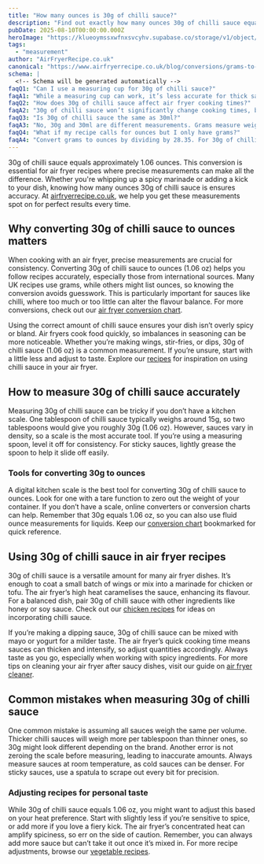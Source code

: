```yaml
---
title: "How many ounces is 30g of chilli sauce?"
description: "Find out exactly how many ounces 30g of chilli sauce equals for perfect air fryer recipes. Convert grams to ounces easily!"
pubDate: 2025-08-10T00:00:00.000Z
heroImage: "https://klueoymssxwfnxsvcyhv.supabase.co/storage/v1/object/public/Shmucket/how-many-ounces-is-30g-of-chilli-sauce.webp"
tags:
  - "measurement"
author: "AirFryerRecipe.co.uk"
canonical: "https://www.airfryerrecipe.co.uk/blog/conversions/grams-to-ounces/how-many-ounces-is-30g-of-chilli-sauce"
schema: |
  <!-- Schema will be generated automatically -->
faqQ1: "Can I use a measuring cup for 30g of chilli sauce?"
faqA1: "While a measuring cup can work, it’s less accurate for thick sauces like chilli. A kitchen scale is best for measuring 30g (1.06 oz) precisely. If using a cup, note that 30g is roughly two tablespoons, but densities vary."
faqQ2: "How does 30g of chilli sauce affect air fryer cooking times?"
faqA2: "30g of chilli sauce won’t significantly change cooking times, but it can affect browning. The sugar in the sauce may cause quicker caramelisation, so keep an eye on your dish to prevent burning. Adjust heat or time slightly if needed."
faqQ3: "Is 30g of chilli sauce the same as 30ml?"
faqA3: "No, 30g and 30ml are different measurements. Grams measure weight, while millilitres measure volume. For chilli sauce, 30g is roughly 28-30ml, but this varies by brand due to thickness. Always weigh for accuracy."
faqQ4: "What if my recipe calls for ounces but I only have grams?"
faqA4: "Convert grams to ounces by dividing by 28.35. For 30g of chilli sauce, that’s 1.06 oz. Most digital scales switch between units, making conversions easy. Bookmark our conversion chart for quick reference."
---
```

<p>30g of chilli sauce equals approximately 1.06 ounces. This conversion is essential for air fryer recipes where precise measurements can make all the difference. Whether you're whipping up a spicy marinade or adding a kick to your dish, knowing how many ounces 30g of chilli sauce is ensures accuracy. At <a href=https://www.airfryerrecipe.co.uk/>airfryerrecipe.co.uk</a>, we help you get these measurements spot on for perfect results every time.</p>

<h2>Why converting 30g of chilli sauce to ounces matters</h2>
<p>When cooking with an air fryer, precise measurements are crucial for consistency. Converting 30g of chilli sauce to ounces (1.06 oz) helps you follow recipes accurately, especially those from international sources. Many UK recipes use grams, while others might list ounces, so knowing the conversion avoids guesswork. This is particularly important for sauces like chilli, where too much or too little can alter the flavour balance. For more conversions, check out our <a href=https://www.airfryerrecipe.co.uk/air-fryer-conversion-chart>air fryer conversion chart</a>.</p>

<p>Using the correct amount of chilli sauce ensures your dish isn’t overly spicy or bland. Air fryers cook food quickly, so imbalances in seasoning can be more noticeable. Whether you’re making wings, stir-fries, or dips, 30g of chilli sauce (1.06 oz) is a common measurement. If you’re unsure, start with a little less and adjust to taste. Explore our <a href=https://www.airfryerrecipe.co.uk/recipes>recipes</a> for inspiration on using chilli sauce in your air fryer.</p>

<h2>How to measure 30g of chilli sauce accurately</h2>
<p>Measuring 30g of chilli sauce can be tricky if you don’t have a kitchen scale. One tablespoon of chilli sauce typically weighs around 15g, so two tablespoons would give you roughly 30g (1.06 oz). However, sauces vary in density, so a scale is the most accurate tool. If you’re using a measuring spoon, level it off for consistency. For sticky sauces, lightly grease the spoon to help it slide off easily.</p>

<h3>Tools for converting 30g to ounces</h3>
<p>A digital kitchen scale is the best tool for converting 30g of chilli sauce to ounces. Look for one with a tare function to zero out the weight of your container. If you don’t have a scale, online converters or conversion charts can help. Remember that 30g equals 1.06 oz, so you can also use fluid ounce measurements for liquids. Keep our <a href=https://www.airfryerrecipe.co.uk/air-fryer-conversion-chart>conversion chart</a> bookmarked for quick reference.</p>

<h2>Using 30g of chilli sauce in air fryer recipes</h2>
<p>30g of chilli sauce is a versatile amount for many air fryer dishes. It’s enough to coat a small batch of wings or mix into a marinade for chicken or tofu. The air fryer’s high heat caramelises the sauce, enhancing its flavour. For a balanced dish, pair 30g of chilli sauce with other ingredients like honey or soy sauce. Check out our <a href=https://www.airfryerrecipe.co.uk/recipe-category/chicken>chicken recipes</a> for ideas on incorporating chilli sauce.</p>

<p>If you’re making a dipping sauce, 30g of chilli sauce can be mixed with mayo or yogurt for a milder taste. The air fryer’s quick cooking time means sauces can thicken and intensify, so adjust quantities accordingly. Always taste as you go, especially when working with spicy ingredients. For more tips on cleaning your air fryer after saucy dishes, visit our guide on <a href=https://www.airfryerrecipe.co.uk/air-fryer-cleaner>air fryer cleaner</a>.</p>

<h2>Common mistakes when measuring 30g of chilli sauce</h2>
<p>One common mistake is assuming all sauces weigh the same per volume. Thicker chilli sauces will weigh more per tablespoon than thinner ones, so 30g might look different depending on the brand. Another error is not zeroing the scale before measuring, leading to inaccurate amounts. Always measure sauces at room temperature, as cold sauces can be denser. For sticky sauces, use a spatula to scrape out every bit for precision.</p>

<h3>Adjusting recipes for personal taste</h3>
<p>While 30g of chilli sauce equals 1.06 oz, you might want to adjust this based on your heat preference. Start with slightly less if you’re sensitive to spice, or add more if you love a fiery kick. The air fryer’s concentrated heat can amplify spiciness, so err on the side of caution. Remember, you can always add more sauce but can’t take it out once it’s mixed in. For more recipe adjustments, browse our <a href=https://www.airfryerrecipe.co.uk/recipe-category/vegetables>vegetable recipes</a>.</p>
